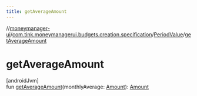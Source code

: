 ```yaml
---
title: getAverageAmount
---
```

//[moneymanager-ui](../../../index.html)/[com.tink.moneymanagerui.budgets.creation.specification](../index.html)/[PeriodValue](index.html)/[getAverageAmount](get-average-amount.html)



# getAverageAmount



[androidJvm]\
fun [getAverageAmount](get-average-amount.html)(monthlyAverage: [Amount](../../com.tink.model.misc/-amount/index.html)): [Amount](../../com.tink.model.misc/-amount/index.html)




